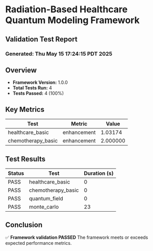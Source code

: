 # Radiation-Based Healthcare Quantum Modeling Framework
## Validation Test Report
### Generated: Thu May 15 17:24:15 PDT 2025

## Overview
- **Framework Version:** 1.0.0
- **Total Tests Run:** 4
- **Tests Passed:**        4 (100%)

## Key Metrics
| Test | Metric | Value |
| ---- | ------ | ----- |
| healthcare_basic | enhancement | 1.03174 |
| chemotherapy_basic | enhancement | 2.000000 |

## Test Results
| Status | Test | Duration (s) |
| ------ | ---- | ------------ |
| PASS | healthcare_basic | 0 |
| PASS | chemotherapy_basic | 0 |
| PASS | quantum_field | 0 |
| PASS | monte_carlo | 23 |

## Conclusion
✅ **Framework validation PASSED**
The framework meets or exceeds expected performance metrics.
